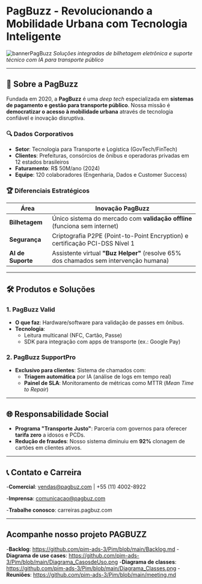 # **PagBuzz - Revolucionando a Mobilidade Urbana com Tecnologia Inteligente**  
![bannerPagBuzz](https://github.com/user-attachments/assets/ed577229-bc25-4495-9750-2039e7b1047e)
*Soluções integradas de bilhetagem eletrônica e suporte técnico com IA para transporte público*  

---

## **📌 Sobre a PagBuzz**  
Fundada em 2020, a **PagBuzz** é uma *deep tech* especializada em **sistemas de pagamento e gestão para transporte público**. Nossa missão é **democratizar o acesso à mobilidade urbana** através de tecnologia confiável e inovação disruptiva.  

### **🔍 Dados Corporativos**  
- **Setor**: Tecnologia para Transporte e Logística (GovTech/FinTech)  
- **Clientes**: Prefeituras, consórcios de ônibus e operadoras privadas em 12 estados brasileiros  
- **Faturamento**: R$ 50M/ano (2024)  
- **Equipe**: 120 colaboradores (Engenharia, Dados e Customer Success)  

### **🏆 Diferenciais Estratégicos**  
| **Área**          | **Inovação PagBuzz**                                                                 |  
|--------------------|-------------------------------------------------------------------------------------|  
| **Bilhetagem**     | Único sistema do mercado com **validação offline** (funciona sem internet)          |  
| **Segurança**      | Criptografia P2PE (Point-to-Point Encryption) e certificação PCI-DSS Nível 1        |  
| **AI de Suporte**  | Assistente virtual **"Buz Helper"** (resolve 65% dos chamados sem intervenção humana)|  

---

## **🛠️ Produtos e Soluções**  
### **1. PagBuzz Valid**  
- **O que faz**: Hardware/software para validação de passes em ônibus.  
- **Tecnologia**:  
  - Leitura multicanal (NFC, Cartão, Passe)  
  - SDK para integração com apps de transporte (ex.: Google Pay)  

### **2. PagBuzz SupportPro**  
- **Exclusivo para clientes**: Sistema de chamados com:  
  - **Triagem automática** por IA (análise de logs em tempo real)  
  - **Painel de SLA**: Monitoramento de métricas como MTTR (*Mean Time to Repair*)  

---

## **🌐 Responsabilidade Social**  
- **Programa "Transporte Justo"**: Parceria com governos para oferecer **tarifa zero** a idosos e PCDs.  
- **Redução de fraudes**: Nosso sistema diminuiu em **92%** clonagem de cartões em clientes ativos.  

---

## **📞 Contato e Carreira**
-**Comercial**: vendas@pagbuz.com | +55 (11) 4002-8922

-**Imprensa**: comunicacao@pagbuz.com

-**Trabalhe conosco**: carreiras.pagbuz.com

---

## **Acompanhe nosso projeto PAGBUZZ** 

-**Backlog**: https://github.com/pim-ads-3/Pim/blob/main/Backlog.md
-**Diagrama de use cases**: https://github.com/pim-ads-3/Pim/blob/main/Diagrama_CasosdeUso.png
-**Diagrama de classes**: https://github.com/pim-ads-3/Pim/blob/main/Diagrama_Classes.png
-**Reuniões**: https://github.com/pim-ads-3/Pim/blob/main/meeting.md









